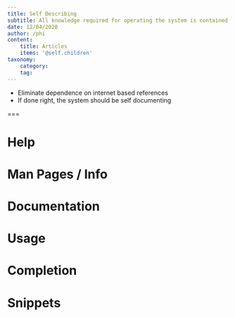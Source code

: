 ```yaml
---
title: Self Describing
subtitle: All knowledge required for operating the system is contained within
date: 12/04/2020
author: /phi
content:
    title: Articles
    items: '@self.children'
taxonomy:
    category: 
    tag: 
---
```


- Eliminate dependence on internet based references
- If done right, the system should be self documenting

===

# Help

# Man Pages / Info

# Documentation

# Usage

# Completion

# Snippets


